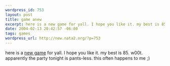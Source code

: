 ```yaml
--- 
wordpress_id: 753
layout: post
title: game anew
excerpt: here is a new game for yall. I hope you like it. my best is 85. w00t. apparently the party tonight is pants-less. this often happens to me ;)
date: 2004-02-13 20:42:57 -06:00
tags: games
wordpress_url: http://new.nata2.org/?p=753
---
```

here is a <a href="http://games.apropo.ro/pingutarget.html">new game</a> for yall. I hope you like it. my best is 85. w00t. apparently the party tonight is pants-less. this often happens to me ;)

